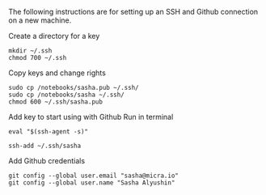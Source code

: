 The following instructions are for setting up an SSH and Github connection on a new machine.

Create a directory for a key
```
mkdir ~/.ssh
chmod 700 ~/.ssh
```
Copy keys and change rights
```
sudo cp /notebooks/sasha.pub ~/.ssh/
sudo cp /notebooks/sasha ~/.ssh/
chmod 600 ~/.ssh/sasha.pub
```
Add key to start using with Github
Run in terminal
```
eval "$(ssh-agent -s)"
```

```
ssh-add ~/.ssh/sasha
```
Add Github credentials
```
git config --global user.email "sasha@micra.io"
git config --global user.name "Sasha Alyushin"
```